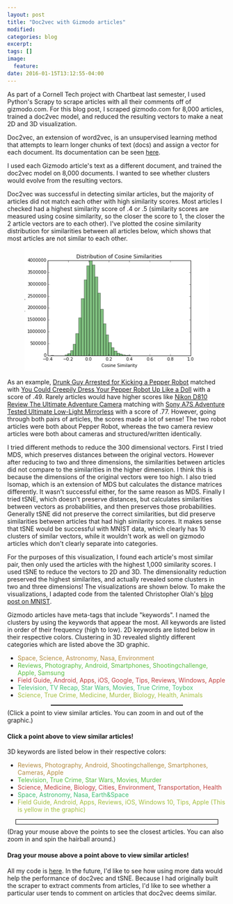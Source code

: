 ```yaml
---
layout: post
title: "Doc2vec with Gizmodo articles"
modified:
categories: blog
excerpt:
tags: []
image:
  feature:
date: 2016-01-15T13:12:55-04:00
---
```


<link rel="stylesheet" href="/assets/css/doc2vec_gizmodo/col.css" crossorigin="anonymous">
<script src="/assets/js/doc2vec_gizmodo/external/d3.v3.min.js" charset="utf-8"></script>
<script src="/assets/js/doc2vec_gizmodo/external/jquery-1.7.min.js" charset="utf-8"></script>
<script src="https://ajax.googleapis.com/ajax/libs/jquery/1.11.0/jquery.min.js"></script>
<script src="http://code.jquery.com/jquery-1.10.1.min.js"></script>
<script src="/assets/js/doc2vec_gizmodo/external/jquery-ui.min.js" charset="utf-8"></script>
<script src="/assets/js/doc2vec_gizmodo/external/three.min.js"></script>
<script src="/assets/js/doc2vec_gizmodo/Projector.js"></script>
<script src="/assets/js/doc2vec_gizmodo/TrackballControls.js"></script>
<link rel="stylesheet" href="https://ajax.googleapis.com/ajax/libs/jqueryui/1.10.3/themes/smoothness/jquery-ui.min.css">
<script src="/assets/js/doc2vec_gizmodo/BasicVis.js" type="text/javascript"></script>
<script src="/assets/js/doc2vec_gizmodo/CostLayout-worker-3D.js" type="text/javascript"></script>
<script src="/assets/js/doc2vec_gizmodo/data/top_1000.js" type="text/javascript"></script>
<script src="/assets/js/doc2vec_gizmodo/data/urls.js" type="text/javascript"></script>

As part of a Cornell Tech project with Chartbeat last semester, I used Python's Scrapy to scrape articles with all their comments off of gizmodo.com. For this blog post, I scraped gizmodo.com for 8,000 articles, trained a doc2vec model, and reduced the resulting vectors to make a neat 2D and 3D visualization. 

Doc2vec, an extension of word2vec, is an unsupervised learning method that attempts to learn longer chunks of text (docs) and assign a vector for each document. Its documentation can be seen [here](https://radimrehurek.com/gensim/models/doc2vec.html).

I used each Gizmodo article's text as a different document, and trained the doc2vec model on 8,000 documents. I wanted to see whether clusters would evolve from the resulting vectors.


Doc2vec was successful in detecting similar articles, but the majority of articles did not match each other with high similarity scores. Most articles I checked had a highest similarity score of .4 or .5 (similarity scores are measured using cosine similarity, so the closer the score to 1, the closer the 2 article vectors are to each other). 
I've plotted the cosine similarity distribution for similarities between all articles below, which shows that most articles are not similar to each other.

<!-- ![Smithsonian Image]({{ site.url }}/images/similarities_hist.jpg) -->
<figure>
	<a href = "/images/similarities_hist.jpg"><img src="/images/similarities_hist.jpg" alt="image"></a>
	<!-- <figcaption><a title="Histogram of Cosine Similarities">Histogram of Cosine Similarities</a>.</figcaption> -->
</figure>


As an example, [Drunk Guy Arrested for Kicking a Pepper Robot](http://gizmodo.com/drunk-guy-arrested-for-kicking-a-pepper-robot-1729293319) matched with [You Could Creepily Dress Your Pepper Robot Up Like a Doll](http://gizmodo.com/you-could-creepily-dress-your-pepper-robot-up-like-a-do-1744672027) with a score of .49. Rarely articles would have higher scores like [Nikon D810 Review The Ultimate Adventure Camera](http://indefinitelywild.gizmodo.com/nikon-d810-review-the-ultimate-adventure-camera-1720304051) matching with [Sony A7S Adventure Tested Ultimate Low-Light Mirrorless](http://indefinitelywild.gizmodo.com/sony-a7s-adventure-tested-ultimate-low-light-mirrorles-1726566715) with a score of .77. However, going through both pairs of articles, the scores made a lot of sense! The two robot articles were both about Pepper Robot, whereas the two camera review articles were both about cameras and structured/written identically. 

I tried different methods to reduce the 300 dimensional vectors. First I tried MDS, which preserves distances between the original vectors. However after reducing to two and three dimensions, the similarities between articles did not compare to the similarities in the higher dimension. I think this is because the dimensions of the original vectors were too high. I also tried Isomap, which is an extension of MDS but calculates the distance matrices differently. It wasn't successful either, for the same reason as MDS. Finally I tried tSNE, which doesn't preserve distances, but calculates similarities between vectors as probabilities, and then preserves those probabilities. Generally tSNE did not preserve the correct similarities, but did preserve similarities between articles that had high similarity scores. It makes sense that tSNE would be successful with MNIST data, which clearly has 10 clusters of similar vectors, while it wouldn't work as well on gizmodo articles which don't clearly separate into categories. 

For the purposes of this visualization, I found each article's most similar pair, then only used the articles with the highest 1,000 similarity scores. I used tSNE to reduce the vectors to 2D and 3D. The dimensionality reduction preserved the highest similarites, and actually revealed some clusters in two and three dimensions! The visualizations are shown below. To make the visualizations, I adapted code from the talented Christopher Olah's [blog post on MNIST](https://colah.github.io/posts/2014-10-Visualizing-MNIST/). 

Gizmodo articles have meta-tags that include "keywords". I named the clusters by using the keywords that appear the most. All keywords are listed in order of their frequency (high to low). 2D keywords are listed below in their respective colors. Clustering in 3D revealed slightly different categories which are listed above the 3D graphic. 
<ul>
<li><font color = "#b48c40">Space, Science, Astronomy, Nasa, Environment</font></li>
<li><font color = "#59bf40">Reviews, Photography, Android, Smartphones, Shootingchallenge, Apple, Samsung</font></li>
<li><font color = "#bf4040">Field Guide, Android, Apps, iOS, Google, Tips, Reviews, Windows, Apple</font></li>
<li><font color = "#40bf73">Television, TV Recap, Star Wars, Movies, True Crime, Toybox</font></li>
<li><font color = "#a6bf40">Science, True Crime, Medicine, Murder, Biology, Health, Animals</font></li>
</ul>
<!-- brown -->
<!-- <div style="background-color:#b48c40; width: 20px; height: 20px; display: inline-block"></div><div style="display:inline-block"> = Space, Science, Astronomy, Nasa, Environment</div>
 --><!-- green -->
<!-- <div style="background-color:#59bf40; width: 20px; height: 20px; display: inline-block"></div><div style="display:inline-block"> = Reviews, Photography, Android, Smartphones, Shootingchallenge, Apple, Samsung</div> -->

<!-- red -->
<!-- <div style="background-color:#bf4040; width: 20px; height: 20px; display: inline-block"></div><div style="display:inline-block"> = Field Guide, Android, Apps, iOS, Google, Tips, Reviews, Windows, Apple</div> -->

<!-- bluish green -->
<!-- <div style="background-color:#40bf73; width: 20px; height: 20px; display: inline-block"></div><div style="display:inline-block"> = Television, TV Recap, Star Wars, Movies, True Crime, Toybox</div> -->

<!-- barf green -->
<!-- <div style="background-color:#a6bf40; width: 20px; height: 20px; display: inline-block"></div><div style="display:inline-block"> = Science, True Crime, Medicine, Murder, Biology, Health, Animals</div> -->
<script>
var N = 1000;
var D = 2;
var ds_orig2d = new Float32Array(N*N);
var xs = first_1000_xs_2d;
for (var i = 0; i < N; i++)
for (var j = 0; j < N; j++) {
var sum = 0;
for (var d = 0; d < D; d++){
  var diff = xs[D*i + d] - xs[D*j + d];
  sum += diff*diff;
}
ds_orig2d[i + N*j] = Math.sqrt(sum);
}

var D = 3;
var ds_orig3d = new Float32Array(N*N);
var xs = first_1000_xs_3d;
for (var i = 0; i < N; i++)
for (var j = 0; j < N; j++) {
var sum = 0;
for (var d = 0; d < D; d++){
  var diff = xs[D*i + d] - xs[D*j + d];
  sum += diff*diff;
}
ds_orig3d[i + N*j] = Math.sqrt(sum);
}

function knn_points(K, i, D, ds_orig) {
  var knn = [];
  // stupid, dumb, easy hack for testing:
  for (var k = 0; k < K; k++) {
    var x = null, xd = 100000;
    for (var j = 0; j < N; j++) {
      var D = ds_orig[i + N*j];
      if ( i!=j && knn.indexOf(j) == -1 && D < xd) {
        x = j;
        xd = D;
      }
    }
    knn.push(x);
  }
  return knn;
}

</script>

<script>
var first_1000_ys = $.map(first_1000_ys, function(el) { return el });
var text_tooltip = new BasicVis.TextTooltip();
text_tooltip._labels = first_1000_ys;
setTimeout(function() {text_tooltip.hide();}, 3000);
</script>

<div id="twod" class="figure" style="width: 60%; margin: 0 auto; border: 1px solid black; margin-bottom: 8px;">
</div>
<!-- <br> -->
<script type="text/javascript">
setTimeout(function(){
var test = new GraphLayout("#twod", 35);
test.scatter.size(3.3);
setTimeout(function() {
  test.scatter.xrange([-11,13]);
  test.scatter.yrange([-11,13]);
  text_tooltip.bind(test.scatter.points);
}, 50);
var W = new Worker("/assets/js/doc2vec_gizmodo/CostLayout-worker-3D.js");
W.onmessage = function(e) {
  data = e.data;
  switch (data.msg) {
    case "update":
      test.sne = data.embed;
      window.requestAnimationFrame(function() { test.rerender();});
      break;
    case "ready":
      break;
  }
};
W.postMessage({cmd: "init_2d", xs: first_1000_xs_2d, N: N, D: 2});
}, 500);
</script>

<!-- <div style="background-color:#13b4ff; width: 20px; height: 20px; display: inline-block"></div><div style="display:inline-block"> = something, something else</div> -->


<div class="caption">
(Click a point to view similar articles. You can zoom in and out of the graphic.)
</div>


<div class="row">
  <div id="col-title-2d"></div>
  <div class="col-md-6" id="2d-display">
    <h4>Click a point above to view similar articles!</h4>
  </div>  
  <div class="col-md-6" id="2d-doc2vec-display"></div>  
</div>

3D keywords are listed below in their respective colors:
<ul>
<li><font color = "#b48c40">Reviews, Photography, Android, Shootingchallenge, Smartphones, Cameras, Apple</font></li>
<li><font color = "#59bf40">Television, True Crime, Star Wars, Movies, Murder</font></li>
<li><font color = "#bf4040">Science, Medicine, Biology, Cities, Environment, Transportation, Health</font></li>
<li><font color = "#40bf73">Space, Astronomy, Nasa, Earth&Space</font></li>

<li><font color = "#a6bf40">Field Guide, Android, Apps, Reviews, iOS, Windows 10, Tips, Apple (This is yellow in the graphic)</font></li>
</ul>

<div class="figure" style="width: 90%; margin: 0 auto; border: 1px solid black; padding: 5px; margin-bottom: 8px;">
<div id="threed" style="width: 100%">

</div>
</div>


<div class="caption">
(Drag your mouse above the points to see the closest articles. You can also zoom in and spin the hairball around.)
</div>

<div class="row">
  <div id="col-title-3d"></div>	
  <div class="col-md-6" id="3d-display">
    <h4>Drag your mouse above a point above to view similar articles!</h4>
  </div>  
  <div class="col-md-6" id="3d-doc2vec-display"></div>  
</div>



<script>
setTimeout(function(){
var test = new BasicVis.GraphPlot3("#threed");
test.controls.reset();
test.layout();
test._animate();
// test.point_classes = first_1000_ys;
test.point_classes = colors_1000_3D;
var test_wrap = new AnimationWrapper(test);

var tooltip = null;
setTimeout(function() {
  test_wrap.layout();

  test.point_event_funcs["mouseover"] = function(i) {
    //need to put i through a filter to convert it back to the original coordinates

    text_tooltip.display(i);
    text_tooltip.unhide();
    var orig_closest = idx_top3[i]; //i doesn't need filter
    var knn = []; 
    knn = knn_points(3, i, 3, ds_orig3d);
    var title_string = '<h4> Article: <a id="article" href="' + urls[i_to_orig[i]] + '"target="_blank">' + first_1000_ys[i] + '</h4></a>';
    $('#col-title-3d').html(title_string);
    var html_string = '<h5> Closest articles in 3D: </h5>';
    html_string += '<ul>';
    for (var i = 0; i < knn.length; i++) {
      html_string += '<li><a id="article" href="' + urls[i_to_orig[knn[i]]] + '"target="_blank">' + first_1000_ys[knn[i]] + '</a></li>';  
    }
    html_string += '</ul>';

    var better_string = ''
    better_string += '<h5> Closest articles in 300D: </h5>';
    better_string += '<ul>';
    for (var r = 0; r < orig_closest.length; r++) {
      better_string += '<li><a id="article" href="' + urls[orig_closest[r]] + '"target="_blank">' + all_articles[orig_closest[r]] + '</a></li>'; 
    }
    better_string += '</ul>';
    $('#3d-display').html(html_string);
    $('#3d-doc2vec-display').html(better_string);

  };
  test.point_event_funcs["mouseout"] = function(i) {
    text_tooltip.hide();
  };
  text_tooltip.bind_move(test.s, i);
  text_tooltip.bind_click(test.s);
  
}, 50);
var W = new Worker("/assets/js/doc2vec_gizmodo/CostLayout-worker-3D.js");
W.onmessage = function(e) {
  data = e.data;
  switch (data.msg) {
    case "edges":
      test.make_points(N);
      test.make_edges(data.edges);
      break;
    case "update":
      test.position(data.embed);
      break;
    case "done":
      test_wrap.on_done();
      break;
  }
};
W.postMessage({cmd: "init", xs: first_1000_xs_3d, N: N, D: 3, cost: "graph"});
}, 500);
</script>


All my code is [here](https://github.com/innainu/blog/tree/master/gizmodo_doc2vec). In the future, I'd like to see how using more data would help the performance of doc2vec and tSNE. Because I had originally built the scraper to extract comments from articles, I'd like to see whether a particular user tends to comment on articles that doc2vec deems similar. 
